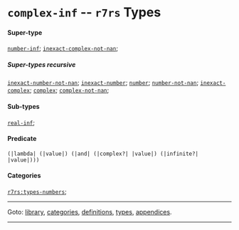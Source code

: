 

<a id='type__r7rs__complex-inf'></a>

# `complex-inf` -- `r7rs` Types


#### Super-type

[`number-inf`](../../r7rs/types/number-inf.md#type__r7rs__number-inf);
[`inexact-complex-not-nan`](../../r7rs/types/inexact-complex-not-nan.md#type__r7rs__inexact-complex-not-nan);


##### Super-types recursive

[`inexact-number-not-nan`](../../r7rs/types/inexact-number-not-nan.md#type__r7rs__inexact-number-not-nan);
[`inexact-number`](../../r7rs/types/inexact-number.md#type__r7rs__inexact-number);
[`number`](../../r7rs/types/number.md#type__r7rs__number);
[`number-not-nan`](../../r7rs/types/number-not-nan.md#type__r7rs__number-not-nan);
[`inexact-complex`](../../r7rs/types/inexact-complex.md#type__r7rs__inexact-complex);
[`complex`](../../r7rs/types/complex.md#type__r7rs__complex);
[`complex-not-nan`](../../r7rs/types/complex-not-nan.md#type__r7rs__complex-not-nan);


#### Sub-types

[`real-inf`](../../r7rs/types/real-inf.md#type__r7rs__real-inf);


#### Predicate

```
(|lambda| (|value|) (|and| (|complex?| |value|) (|infinite?| |value|)))
```


#### Categories

[`r7rs:types-numbers`](../../r7rs/categories/r7rs_3a_types-numbers.md#category__r7rs__r7rs_3a_types-numbers);

----

Goto: [library](../../r7rs/_index.md#library__r7rs), [categories](../../r7rs/categories/_index.md#toc__r7rs__categories), [definitions](../../r7rs/definitions/_index.md#toc__r7rs__definitions), [types](../../r7rs/types/_index.md#toc__r7rs__types), [appendices](../../r7rs/appendices/_index.md#toc__r7rs__appendices).

----

